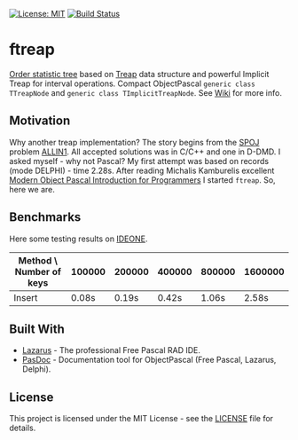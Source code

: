 [![License: MIT](https://img.shields.io/badge/License-MIT-yellow.svg)](https://opensource.org/licenses/MIT)
[![Build Status](https://travis-ci.org/JulStrat/ftreap.svg?branch=devop)](https://travis-ci.org/JulStrat/ftreap)

# ftreap

[Order statistic tree](https://en.wikipedia.org/wiki/Order_statistic_tree) based on [Treap](https://en.wikipedia.org/wiki/Treap) data structure and 
powerful Implicit Treap for interval operations.
Compact ObjectPascal ```generic class TTreapNode``` and ```generic class TImplicitTreapNode```.
See [Wiki](https://github.com/JulStrat/ftreap/wiki) for more info.

## Motivation

Why another treap implementation? The story begins from the [SPOJ](https://www.spoj.com/) problem [ALLIN1](https://www.spoj.com/problems/ALLIN1/). 
All accepted solutions was in C/C++ and one in D-DMD. I asked myself - why not Pascal? 
My first attempt was based on records (mode DELPHI) - time 2.28s. 
After reading Michalis Kamburelis excellent [Modern Object Pascal Introduction for Programmers](https://castle-engine.io/modern_pascal_introduction.html) I started ```ftreap```.
So, here we are.

## Benchmarks

Here some testing results on [IDEONE](https://ideone.com/0YvvRx).

| Method \ Number of keys | 100000 | 200000 | 400000 | 800000 | 1600000 |
| ----------------------- | ------ | ------ | ------ | ------ | ------- |
| Insert                  | 0.08s  | 0.19s  | 0.42s  | 1.06s  | 2.58s   |

## Built With

* [Lazarus](https://www.lazarus-ide.org/) - The professional Free Pascal RAD IDE.
* [PasDoc](https://github.com/pasdoc/pasdoc) - Documentation tool for ObjectPascal (Free Pascal, Lazarus, Delphi).

## License

This project is licensed under the MIT License - see the [LICENSE](LICENSE) file for details.

